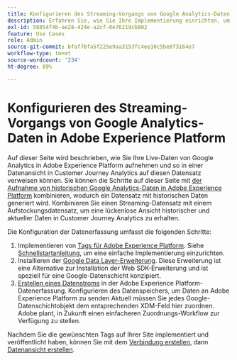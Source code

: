 ```yaml
---
title: Konfigurieren des Streaming-Vorgangs von Google Analytics-Daten in Adobe Experience Platform
description: Erfahren Sie, wie Sie Ihre Implementierung einrichten, um eine Google-Datenschicht nach Adobe Experience Platform zu senden.
exl-id: 58854f4b-ae28-424e-a2cf-0e76219cb802
feature: Use Cases
role: Admin
source-git-commit: bfaf76fa5f225e9aa3153fc4ee10c5be8f3164e7
workflow-type: tm+mt
source-wordcount: '234'
ht-degree: 89%

---
```


# Konfigurieren des Streaming-Vorgangs von Google Analytics-Daten in Adobe Experience Platform

Auf dieser Seite wird beschrieben, wie Sie Ihre Live-Daten von Google Analytics in Adobe Experience Platform aufnehmen und so in einer Datenansicht in Customer Journey Analytics auf diesen Datensatz verweisen können. Sie können die Schritte auf dieser Seite mit [der Aufnahme von historischen Google Analytics-Daten in Adobe Experience Platform](backfill.md) kombinieren, wodurch ein Datensatz mit historischen Daten generiert wird. Kombinieren Sie einen Streaming-Datensatz mit einem Aufstockungsdatensatz, um eine lückenlose Ansicht historischer und aktueller Daten in Customer Journey Analytics zu erhalten.

Die Konfiguration der Datenerfassung umfasst die folgenden Schritte:

1. Implementieren von [Tags für Adobe Experience Platform](https://experienceleague.adobe.com/docs/experience-platform/tags/home.html?lang=de). Siehe [Schnellstartanleitung](https://experienceleague.adobe.com/docs/experience-platform/tags/get-started/quick-start.html?lang=de), um eine einfache Implementierung einzurichten.
1. Installieren der [Google Data Layer-Erweiterung](https://experienceleague.adobe.com/docs/experience-platform/tags/extensions/adobe/google-data-layer/overview.html?lang=de). Diese Erweiterung ist eine Alternative zur Installation der Web SDK-Erweiterung und ist speziell für eine Google-Datenschicht konzipiert.
1. [Erstellen eines Datenstroms](https://experienceleague.adobe.com/docs/experience-platform/edge/datastreams/overview.html?lang=de) in der Adobe Experience Platform-Datenerfassung. Konfigurieren des Datenspeichers, um Daten an Adobe Experience Platform zu senden Aktuell müssen Sie jedes Google-Datenschichtobjekt dem entsprechenden XDM-Feld hier zuordnen. Adobe plant, in Zukunft einen einfacheren Zuordnungs-Workflow zur Verfügung zu stellen.

Nachdem Sie die gewünschten Tags auf Ihrer Site implementiert und veröffentlicht haben, können Sie mit dem [Verbindung erstellen](/help/connections/create-connection.md), dann [Datenansicht erstellen](/help/data-views/create-dataview.md).

